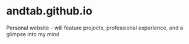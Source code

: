 # andtab.github.io
Personal website - will feature projects, professional experience, and a glimpse into my mind
